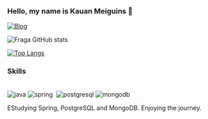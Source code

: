 ### Hello, my name is Kauan Meiguins 🫡

[![Blog](https://img.shields.io/badge/Instagram-E4405F?style=for-the-badge&logo=instagram&logoColor=white)](https://www.instagram.com/meiguins_/)

![Fraga GitHub stats](https://github-readme-stats.vercel.app/api?username=Meiguins&show_icons=true&theme=tokyonight)

[![Top Langs](https://github-readme-stats.vercel.app/api/top-langs/?username=Meiguins&layout=donut-vertical)](https://github.com/anuraghazra/github-readme-stats)

### Skills

<div style= "display: inline_block"><br/>
    <img align="center" alt="java" src="https://img.shields.io/badge/Java-ED8B00?style=for-the-badge&logo=openjdk&logoColor=white" />
    <img align="center" alt="spring" src="https://img.shields.io/badge/Spring-6DB33F?style=for-the-badge&logo=spring&logoColor=white"/>
    <img align="center" alt="" src="https://img.shields.io/badge/Python-14354C?style=for-the-badge&logo=python&logoColor=white"/>
    <img align="center" alt="postgresql" src="https://img.shields.io/badge/PostgreSQL-316192?style=for-the-badge&logo=postgresql&logoColor=white"/>
    <img align="center" alt="mongodb" src="https://img.shields.io/badge/MongoDB-4EA94B?style=for-the-badge&logo=mongodb&logoColor=white"/>

   
</div>  



EStudying Spring, PostgreSQL and MongoDB. Enjoying the journey.
